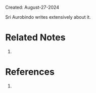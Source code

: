 Created: August-27-2024

Sri Aurobindo writes extensively about it.

# Related Notes

1. 
# References

1. 